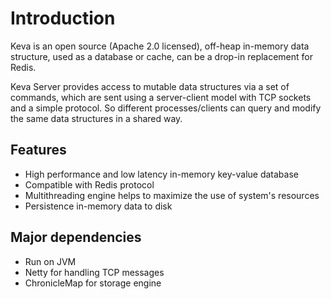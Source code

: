 # Introduction

Keva is an open source (Apache 2.0 licensed), off-heap in-memory data structure, used as a database or cache,
can be a drop-in replacement for Redis.

Keva Server provides access to mutable data structures via a set of commands, which are sent using a server-client model
with TCP sockets and a simple protocol. So different processes/clients can query and modify the same data structures in
a shared way.

## Features

- High performance and low latency in-memory key-value database
- Compatible with Redis protocol
- Multithreading engine helps to maximize the use of system's resources
- Persistence in-memory data to disk

## Major dependencies

- Run on JVM
- Netty for handling TCP messages
- ChronicleMap for storage engine
